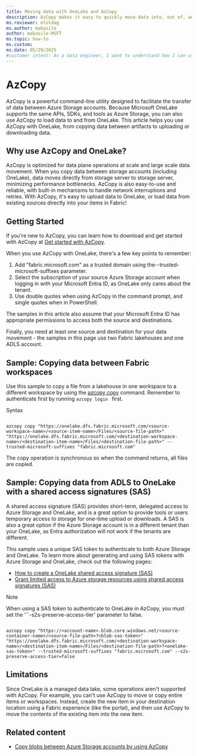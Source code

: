 ```yaml
---
title: Moving data with OneLake and AzCopy
description: AzCopy makes it easy to quickly move data into, out of, and around OneLake.
ms.reviewer: eloldag
ms.author: mabasile
author: mabasile-MSFT
ms.topic: how-to
ms.custom:
ms.date: 05/29/2025
#customer intent: As a data engineer, I want to understand how I can use AzCopy to copy data in or out of OneLake easily and with the best performance, from a variety of sources.
---
```


# AzCopy

AzCopy is a powerful command-line utility designed to facilitate the transfer of data between Azure Storage accounts. Because Microsoft OneLake supports the same APIs, SDKs, and tools as Azure Storage, you can also use AzCopy to load data to and from OneLake. This article helps you use AzCopy with OneLake, from copying data between artifacts to uploading or downloading data.  

## Why use AzCopy and OneLake?

AzCopy is optimized for data plane operations at scale and large scale data movement. When you copy data between storage accounts (including OneLake), data moves directly from storage server to storage server, minimizing performance bottlenecks. AzCopy is also easy-to-use and reliable, with built-in mechanisms to handle network interruptions and retries. With AzCopy, it's easy to upload data to OneLake, or load data from existing sources directly into your items in Fabric!  

## Getting Started

If you're new to AzCopy, you can learn how to download and get started with AzCopy at [Get started with AzCopy](/azure/storage/common/storage-use-azcopy-v10).

When you use AzCopy with OneLake, there's a few key points to remember:

1. Add "fabric.microsoft.com" as a trusted domain using the--trusted-microsoft-suffixes parameter.  
2. Select the subscription of your source Azure Storage account when logging in with your Microsoft Entra ID, as OneLake only cares about the tenant.  
3. Use double quotes when using AzCopy in the command prompt, and single quotes when in PowerShell.  

The samples in this article also assume that your Microsoft Entra ID has appropriate permissions to access both the source and destinations.  

Finally, you need at least one source and destination for your data movement - the samples in this page use two Fabric lakehouses and one ADLS account.  

## Sample: Copying data between Fabric workspaces

Use this sample to copy a file from a lakehouse in one workspace to a different workspace by using the [azcopy copy](https://github.com/Azure/azure-storage-azcopy/wiki/azcopy_copy) command. Remember to authenticate first by running `azcopy login ` first.

Syntax

```azcopy

azcopy copy "https://onelake.dfs.fabric.microsoft.com/<source-workspace-name>/<source-item-name>/Files/<source-file-path>" "https://onelake.dfs.fabric.microsoft.com/<destination-workspace-name>/<destination-item-name>/Files/<destination-file-path>" --trusted-microsoft-suffixes "fabric.microsoft.com" 

```

The copy operation is synchronous so when the command returns, all files are copied.  

## Sample: Copying data from ADLS to OneLake with a shared access signatures (SAS)

A shared access signature (SAS) provides short-term, delegated access to Azure Storage and OneLake, and is a great option to provide tools or users temporary access to storage for one-time upload or downloads. A SAS is also a great option if the Azure Storage account is in a different tenant than your OneLake, as Entra authorization will not work if the tenants are different.  

This sample uses a unique SAS token to authenticate to both Azure Storage and OneLake. To learn more about generating and using SAS tokens with Azure Storage and OneLake, check out the following pages:
* [How to create a OneLake shared access signature (SAS)](how-to-create-a-onelake-shared-access-signature.md)
* [Grant limited access to Azure storage resources using shared access signatures (SAS)](/azure/storage/common/storage-sas-overview)

> [!Note]
> When using a SAS token to authenticate to OneLake in AzCopy, you must set the '``-s2s-preserve-access-tier' parameter to false.
  
```azcopy copy

azcopy copy "https://<account-name>.blob.core.windows.net/<source-container-name>/<source-file-path>?<blob-sas-token>" "https://onelake.dfs.fabric.microsoft.com/<destination-workspace-name>/<destination-item-name>/Files/<destination-file-path>?<onelake-sas-token>" --trusted-microsoft-suffixes "fabric.microsoft.com" --s2s-preserve-access-tier=false

```

## Limitations

Since OneLake is a managed data lake, some operations aren't supported with AzCopy. For example, you can't use AzCopy to move or copy entire items or workspaces. Instead, create the new item in your destination location using a Fabric experience (like the portal), and then use AzCopy to move the contents of the existing item into the new item.  

## Related content

* [Copy blobs between Azure Storage accounts by using AzCopy](/azure/storage/common/storage-use-azcopy-blobs-copy)

